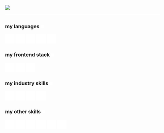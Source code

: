 <img width="650" src="./static/intro.svg">
<img width="650" src="./static/spacer.svg">

<h3>my languages <img height="10" width="10" src="./static/arrow.svg"></h3>

<p>
<img alt="python" title="python" height="30" width="30" src="./static/logos/python.svg">
<img alt="c++" title="c++" height="30" width="30" src="./static/logos/cplusplus.svg">
<img alt="javascript" title="javascript" height="30" width="30" src="./static/logos/javascript.svg">
<img alt="swift" title="swift" height="30" width="30" src="./static/logos/swift.svg">
<img alt="c#" title="c#" height="30" width="30" src="./static/logos/csharp.svg">
</p>

<h3>my frontend stack <img height="10" width="10" src="./static/arrow.svg"></h3>

<p>
<img alt="react" title="react" height="30" width="30" src="./static/logos/react.svg">
<img alt="next.js" title="next.js" height="30" width="30" src="./static/logos/nextdotjs.svg">
<img alt="tailwind css" title="tailwind css" height="30" width="30" src="./static/logos/tailwindcss.svg">
</p>

<h3>my industry skills <img height="10" width="10" src="./static/arrow.svg"></h3>

<p>
<img alt="aws lambda" title="aws lambda" height="30" width="30" src="./static/logos/awslambda.svg">
<img alt="amazon api gateway" title="amazon api gateway" height="30" width="30" src="./static/logos/amazonapigateway.svg">
<img alt="amazon s3" title="amazon s3" height="30" width="30" src="./static/logos/amazons3.svg">
<img alt="microsoft azure" title="microsoft azure" height="30" width="30" src="./static/logos/microsoftazure.svg">
</p>


<h3>my other skills <img height="10" width="10" src="./static/arrow.svg"></h3>

<p>
<img alt="adobe illustrator" title="adobe illustrator" height="30" width="30" src="./static/logos/adobeillustrator.svg">
<img alt="adobe photoshop" title="adobe photoshop" height="30" width="30" src="./static/logos/adobephotoshop.svg">
<img alt="adobe indesign" title="adobe indesign" height="30" width="30" src="./static/logos/adobeindesign.svg">
<img alt="figma" title="figma" height="30" width="30" src="./static/logos/figma.svg">
<img alt="blender" title="blender" height="30" width="30" src="./static/logos/blender.svg">
<img alt="unreal engine" title="unreal engine" height="30" width="30" src="./static/logos/unrealengine.svg">
</p>